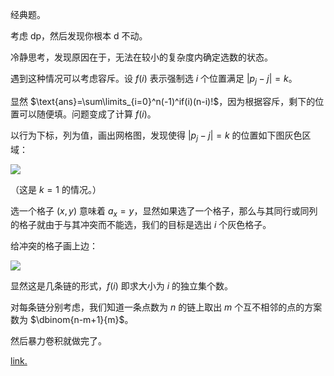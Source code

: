 经典题。

考虑 dp，然后发现你根本 d 不动。

冷静思考，发现原因在于，无法在较小的复杂度内确定选数的状态。

遇到这种情况可以考虑容斥。设 $f(i)$ 表示强制选 $i$ 个位置满足 $|p_j-j|=k$。

显然 $\text{ans}=\sum\limits_{i=0}^n(-1)^if(i)(n-i)!$，因为根据容斥，剩下的位置可以随便填。问题变成了计算 $f(i)$。

以行为下标，列为值，画出网格图，发现使得 $|p_j-j|=k$ 的位置如下图灰色区域：

![](https://cdn.luogu.com.cn/upload/image_hosting/y5ebrbrg.png)

（这是 $k=1$ 的情况。）

选一个格子 $(x,y)$ 意味着 $a_x=y$，显然如果选了一个格子，那么与其同行或同列的格子就由于与其冲突而不能选，我们的目标是选出 $i$ 个灰色格子。

给冲突的格子画上边：

![](https://cdn.luogu.com.cn/upload/image_hosting/sphmjdlz.png)

显然这是几条链的形式，$f(i)$ 即求大小为 $i$ 的独立集个数。

对每条链分别考虑，我们知道一条点数为 $n$ 的链上取出 $m$ 个互不相邻的点的方案数为 $\dbinom{n-m+1}{m}$。

然后暴力卷积就做完了。

[link.](https://atcoder.jp/contests/agc005/submissions/38877911)